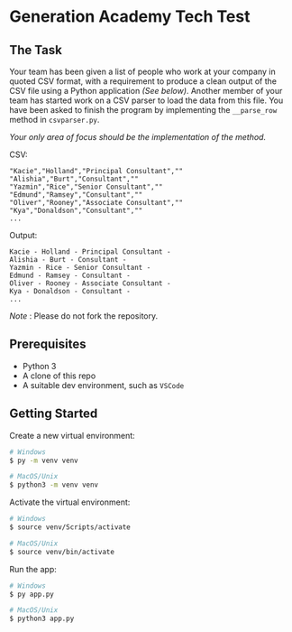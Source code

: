 # Generation Academy Tech Test

## The Task

Your team has been given a list of people who work at your company in quoted CSV format, with a requirement to produce a clean output of the CSV file using a Python application _(See below)_.
Another member of your team has started work on a CSV parser to load the data from this file.  You have been asked to finish the program by implementing the `__parse_row` method in `csvparser.py`.

_Your only area of focus should be the implementation of the method._

CSV:

```text
"Kacie","Holland","Principal Consultant",""
"Alishia","Burt","Consultant",""
"Yazmin","Rice","Senior Consultant",""
"Edmund","Ramsey","Consultant",""
"Oliver","Rooney","Associate Consultant",""
"Kya","Donaldson","Consultant",""
...
```

Output:

```text
Kacie - Holland - Principal Consultant -
Alishia - Burt - Consultant -
Yazmin - Rice - Senior Consultant -
Edmund - Ramsey - Consultant -
Oliver - Rooney - Associate Consultant -
Kya - Donaldson - Consultant -
...
```

_Note_ : Please do not fork the repository.

## Prerequisites

* Python 3
* A clone of this repo
* A suitable dev environment, such as `VSCode`

## Getting Started

Create a new virtual environment:

```sh
# Windows
$ py -m venv venv

# MacOS/Unix
$ python3 -m venv venv
```

Activate the virtual environment:

```sh
# Windows
$ source venv/Scripts/activate

# MacOS/Unix
$ source venv/bin/activate
```

Run the app:

```sh
# Windows
$ py app.py

# MacOS/Unix
$ python3 app.py
```
